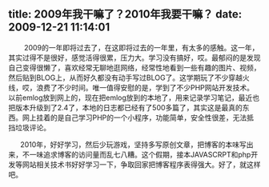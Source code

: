 title: 2009年我干嘛了？2010年我要干嘛？
date: 2009-12-21 11:14:01
---

<p>
	&nbsp;&nbsp;&nbsp;&nbsp;&nbsp;&nbsp;&nbsp; 2009的一年即将过去了，在这即将过去的一年里，有太多的感触。这一年，其实过得不是很好，感觉活得很累，压力大。学习没有搞好，哎。最郁闷的是发现自己变得很懒了，喜欢经常无聊地逛网络，经常性地看到一些有趣的图片、视频，然后贴到BLOG上，从而好久都没有动手写过BLOG了。这学期玩了不少穿越火线，哎，浪费了不少时间。唯一值得安慰的是，学到了不少PHP网站开发技术。以前emlog放到网上的，现在把emlog放到的本地了，用来记录学习笔记，最近也把版本升级到了2.4了，本地的日志都已经有了500多篇了，其实这是最真的东西。网上挂着的是自己学习PHP的一个小程序，功能简单，安全性很差，无法抵挡垃圾评论。</p>
<p>
	&nbsp;&nbsp;&nbsp;&nbsp;&nbsp; 2010年，好好学习，然后少玩游戏，坚持多写原创文章，把博客的本味写出来，不一味追求博客的访问量而乱七八糟。这个假期，接本JAVASCRPT和php开发等网站相关技术书好好学习一下，争取回家把博客程序表得强大。好了，就这样吧。</p>

